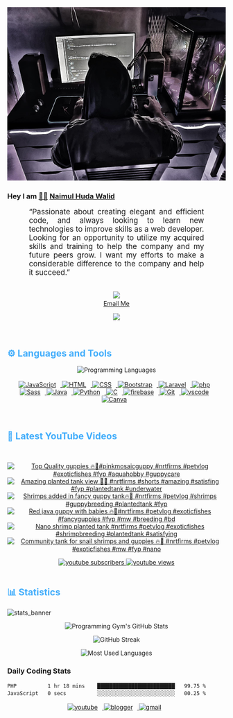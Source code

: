 <!-- ![github_cover_banner](https://www.digitalsolutionservices.com/img/services/web%20development.gif)-->

<div align="center" style="display:block;">
    <img height="400px" width="100%" alt="github cover banner" src="https://raw.githubusercontent.com/NaimulHudaWalid/NaimulHudaWalid/main/272276268_3114779035434264_920860974401480824_n.jpg"/> 
</div>

### Hey I am [👨🏻‍][facebook] [Naimul Huda Walid][youtube]



<p align:"center" style="text-align: justify; margin: 0 50px; font-size: 17px;" >
   “Passionate about creating elegant and efficient code, and always looking to learn new technologies to improve skills as a web developer. Looking for an opportunity to utilize my acquired skills and training to help the company and my future peers grow. I want my efforts to make a considerable difference to the company and help it succeed.”
<br>
<br>
<div align="center">

![](https://visitor-badge.glitch.me/badge?page_id=NaimulHudaWalid)
    <br />
[Email Me](mailto:dev.naimulhuda@gmail.com)
</div>
</p>
<!-- Typing SVG by DenverCoder1 - https://github.com/DenverCoder1/readme-typing-svg -->
<p align="center">
<!--   <a href="https://github.com/DenverCoder1/readme-typing-svg"> -->
    <img src="https://readme-typing-svg.herokuapp.com?color=E22FE4&width=380&height=45&lines=Open-Source+Enthusiast;Learning+In+Public;Empowering+Others;Nice+To+Meet+You+...&center=true"></a>

</p>
<br>
<!-- Languages and Tools -->

<h2 style="color: #44AEFB">⚙️ Languages and Tools</h2>
<div align="center" style="display:block;">
    <img width="100px" alt="Programming Languages" src="https://user-images.githubusercontent.com/78341798/194531121-47b0119a-ce00-439d-b586-125f86acb098.png"/> 
</div>
<br>   
<!-- Icons Resources -->
<!-- https://devicon.dev/ -->
<!-- https://cdn.jsdelivr.net/npm/simple-icons@v3/icons/ -->
<div align="center">
  <a href="https://developer.mozilla.org/en-US/docs/Web/JavaScript" target="_blank" rel="noreferrer">
      <img  alt="JavaScript" height="50px" style="padding-right:10px;" src="https://cdn.jsdelivr.net/gh/devicons/devicon/icons/javascript/javascript-plain.svg"/>
  </a>
  
 
  <a href="https://developer.mozilla.org/en-US/docs/Web/HTML" target="_blank" rel="noreferrer">
      <img  alt="HTML" height="50px" style="padding-right:10px;" src="https://cdn.jsdelivr.net/gh/devicons/devicon/icons/html5/html5-original.svg"/>
  </a>
  <a href="https://developer.mozilla.org/en-US/docs/Web/CSS" target="_blank" rel="noreferrer">
      <img  alt="CSS" height="50px" style="padding-right:10px;" src="https://cdn.jsdelivr.net/gh/devicons/devicon/icons/css3/css3-original.svg"/>
  </a>
  <a href="https://getbootstrap.com/" target="_blank" rel="noreferrer">
      <img  alt="Bootstrap" height="50px" style="padding-right:10px;" src="https://cdn.jsdelivr.net/gh/devicons/devicon/icons/bootstrap/bootstrap-original.svg"/>
  </a> 
  <a href="https://laravel.com/" target="_blank" rel="noreferrer">
      <img  alt="Laravel" height="50px" style="padding-right:10px;" src="https://cdn.jsdelivr.net/gh/devicons/devicon/icons/laravel/laravel-plain.svg"/>
  </a>
  <a href="https://www.php.net/" target="_blank" rel="noreferrer">
      <img  alt="php" height="50px" style="padding-right:10px;" src="https://cdn.jsdelivr.net/gh/devicons/devicon/icons/php/php-original.svg"/>
  </a>
  <a href="https://sass-lang.com/" target="_blank" rel="noreferrer">
      <img  alt="Sass" height="50px" style="padding-right:10px;" src="https://cdn.jsdelivr.net/gh/devicons/devicon/icons/sass/sass-original.svg"/>
  </a>
  <a href="https://www.java.com/en/" target="_blank" rel="noreferrer">
      <img  alt="Java" height="50px" style="padding-right:10px;" src="https://cdn.jsdelivr.net/gh/devicons/devicon/icons/java/java-original.svg"/>
  </a>    
  <a href="https://www.python.org/" target="_blank" rel="noreferrer">
      <img  alt="Python" height="50px" style="padding-right:10px;" src="https://cdn.jsdelivr.net/gh/devicons/devicon/icons/python/python-original.svg"/>
  </a>
  <a href="https://www.cprogramming.com/" target="_blank" rel="noreferrer">
      <img  alt="C" height="50px" style="padding-right:10px;" src="https://cdn.jsdelivr.net/gh/devicons/devicon/icons/c/c-original.svg"/>
  </a>
  
  <a href="https://firebase.google.com/" target="_blank" rel="noreferrer">
      <img  alt="firebase" height="50px" style="padding-right:10px;" src="https://cdn.jsdelivr.net/gh/devicons/devicon/icons/firebase/firebase-plain.svg"/>
  </a>
 
  <a href="https://git-scm.com/" target="_blank" rel="noreferrer">
      <img  alt="Git" height="50px" style="padding-right:10px;" src="https://cdn.jsdelivr.net/gh/devicons/devicon/icons/git/git-original.svg"/>
  </a>
  
  <a href="https://code.visualstudio.com/" target="_blank" rel="noreferrer">
      <img  alt="vscode" height="50px" style="padding-right:10px;"src="https://cdn.jsdelivr.net/gh/devicons/devicon/icons/vscode/vscode-original.svg"/>
  </a>
  <a href="https://www.canva.com/" target="_blank" rel="noreferrer">
      <img  alt="Canva" height="50px" style="padding-right:10px;" src="https://cdn.jsdelivr.net/gh/devicons/devicon/icons/canva/canva-original.svg"/> 
  </a>
</div>
<br>
<br>

<!-- Latest YouTube Videos -->

<h2 style="color: #44AEFB">🎦 Latest YouTube Videos</h2>
<br />

<!-- Resource/Reference: https://github.com/DenverCoder1/github-readme-youtube-cards -->
<div class="youtube videos cards" align="center">

<!-- BEGIN YOUTUBE-CARDS -->
[![Top Quality guppies 🔥🖤#pinkmosaicguppy #nrtfirms #petvlog #exoticfishes #fyp #aquahobby #guppycare](https://ytcards.demolab.com/?id=1hDZXnmdY0Y&title=Top+Quality+guppies+%F0%9F%94%A5%F0%9F%96%A4%23pinkmosaicguppy+%23nrtfirms+%23petvlog+%23exoticfishes+%23fyp+%23aquahobby+%23guppycare&lang=en&timestamp=1709128917&background_color=%230d1117&title_color=%23ffffff&stats_color=%23dedede&max_title_lines=1&width=250&border_radius=5 "Top Quality guppies 🔥🖤#pinkmosaicguppy #nrtfirms #petvlog #exoticfishes #fyp #aquahobby #guppycare")](https://www.youtube.com/watch?v=1hDZXnmdY0Y)
[![Amazing planted tank view 🖤🤍 #nrtfirms #shorts #amazing #satisfing #fyp #plantedtank #underwater](https://ytcards.demolab.com/?id=s_Ol4lHoZd0&title=Amazing+planted+tank+view+%F0%9F%96%A4%F0%9F%A4%8D+%23nrtfirms+%23shorts+%23amazing+%23satisfing+%23fyp+%23plantedtank+%23underwater&lang=en&timestamp=1709081832&background_color=%230d1117&title_color=%23ffffff&stats_color=%23dedede&max_title_lines=1&width=250&border_radius=5 "Amazing planted tank view 🖤🤍 #nrtfirms #shorts #amazing #satisfing #fyp #plantedtank #underwater")](https://www.youtube.com/watch?v=s_Ol4lHoZd0)
[![Shrimps added in fancy guppy tank🔥🖤 #nrtfirms #petvlog #shrimps #guppybreeding #plantedtank #fyp](https://ytcards.demolab.com/?id=HfHLGehE-bo&title=Shrimps+added+in+fancy+guppy+tank%F0%9F%94%A5%F0%9F%96%A4+%23nrtfirms+%23petvlog+%23shrimps+%23guppybreeding+%23plantedtank+%23fyp&lang=en&timestamp=1709053553&background_color=%230d1117&title_color=%23ffffff&stats_color=%23dedede&max_title_lines=1&width=250&border_radius=5 "Shrimps added in fancy guppy tank🔥🖤 #nrtfirms #petvlog #shrimps #guppybreeding #plantedtank #fyp")](https://www.youtube.com/watch?v=HfHLGehE-bo)
[![Red java guppy with babies 🔥🖤#nrtfirms #petvlog #exoticfishes #fancyguppies #fyp #mw #breeding #bd](https://ytcards.demolab.com/?id=4SmWy-kO4WY&title=Red+java+guppy+with+babies+%F0%9F%94%A5%F0%9F%96%A4%23nrtfirms+%23petvlog+%23exoticfishes+%23fancyguppies+%23fyp+%23mw+%23breeding+%23bd&lang=en&timestamp=1708991860&background_color=%230d1117&title_color=%23ffffff&stats_color=%23dedede&max_title_lines=1&width=250&border_radius=5 "Red java guppy with babies 🔥🖤#nrtfirms #petvlog #exoticfishes #fancyguppies #fyp #mw #breeding #bd")](https://www.youtube.com/watch?v=4SmWy-kO4WY)
[![Nano shrimp planted tank #nrtfirms #petvlog #exoticfishes #shrimpbreeding #plantedtank #satisfying](https://ytcards.demolab.com/?id=nn1_AvZfcBg&title=Nano+shrimp+planted+tank+%23nrtfirms+%23petvlog+%23exoticfishes+%23shrimpbreeding+%23plantedtank+%23satisfying&lang=en&timestamp=1708909928&background_color=%230d1117&title_color=%23ffffff&stats_color=%23dedede&max_title_lines=1&width=250&border_radius=5 "Nano shrimp planted tank #nrtfirms #petvlog #exoticfishes #shrimpbreeding #plantedtank #satisfying")](https://www.youtube.com/watch?v=nn1_AvZfcBg)
[![Community tank for snail shrimps and guppies 🔥🖤 #nrtfirms #petvlog #exoticfishes #mw #fyp #nano](https://ytcards.demolab.com/?id=gR24zi75woY&title=Community+tank+for+snail+shrimps+and+guppies+%F0%9F%94%A5%F0%9F%96%A4+%23nrtfirms+%23petvlog+%23exoticfishes+%23mw+%23fyp+%23nano&lang=en&timestamp=1708905508&background_color=%230d1117&title_color=%23ffffff&stats_color=%23dedede&max_title_lines=1&width=250&border_radius=5 "Community tank for snail shrimps and guppies 🔥🖤 #nrtfirms #petvlog #exoticfishes #mw #fyp #nano")](https://www.youtube.com/watch?v=gR24zi75woY)
<!-- END YOUTUBE-CARDS -->
</div>

<!-- Begin Youtube Buttons -->
<!-- Resource/Reference:  https://github.com/DenverCoder1/custom-icon-badges -->
<div class="youtube buttons" align="center">
    <a href="https://www.youtube.com/channel/UCa3YaFwzSII0kKg3Nads2dQ"  target="_blank">
        <img alt="youtube subscribers" src="https://img.shields.io/youtube/channel/subscribers/UCa3YaFwzSII0kKg3Nads2dQ?logo=youtube&logoColor=red&style=for-the-badge"/>
    </a> 
    <a href="https://www.youtube.com/channel/UCa3YaFwzSII0kKg3Nads2dQ"  target="_blank">
        <img alt="youtube views" src="https://custom-icon-badges.demolab.com/youtube/channel/views/UCa3YaFwzSII0kKg3Nads2dQ?color=%23E05D44&logo=eye&logoColor=white&style=for-the-badge&labelColor=#555555"/>
    </a> 
</div>
<br>
<!-- End Youtube Buttons -->

<!-- Statistics -->

<h2 style="color: #44AEFB">📊 Statistics</h2>

![stats_banner](https://user-images.githubusercontent.com/78341798/194534778-d662496c-ae00-4e8d-ae9b-b90912054e7f.gif)

<!-- Begin Stats Cards -->
<!-- Resources:  -->
<!-- Github & Languages Stats: https://github.com/naimul15-12090/github-readme-stats --> 
<!-- Streak Stats: https://github.com/denvercoder1/github-readme-streak-stats -->
<!-- Change the value after ?username= to your GitHub username. -->
<div class="stats" align="center">

![Programming Gym's GitHub Stats](https://github-readme-stats.vercel.app/api?username=NaimulHudaWalid&hide=stars&count_private=true&show_icons=true&theme=algolia&border_radius=20)

![GitHub Streak](https://streak-stats.demolab.com?user=NaimulHudaWalid&count_private=true&theme=algolia&border_radius=22)

![Most Used Languages](https://github-readme-stats.vercel.app/api/top-langs/?username=NaimulHudaWalid&langs_count=8&layout=compact&show_icons=true&theme=algolia&border_radius=20)
    
<!-- ![Top Langs](https://github-readme-stats.vercel.app/api/top-langs/?username=naimul15-12090&langs_count=8) -->
<!-- [![Top Langs](https://github-readme-stats.vercel.app/api/top-langs/?username=naimul15-12090&layout=compact)](https://github.com/anuraghazra/github-readme-stats)
 -->
    
</div>
<!--  End Stats Cards -->



### Daily Coding Stats
<!--START_SECTION:waka-->

```txt
PHP          1 hr 18 mins    █████████████████████████   99.75 %
JavaScript   0 secs          ░░░░░░░░░░░░░░░░░░░░░░░░░   00.25 %
```

<!--END_SECTION:waka-->
<!-- Begin Footer -->
<!-- Icons Resources -->
<!-- https://devicon.dev/ -->
<div class="footer" align="center" style="margin:15px;">
    <a href="https://www.youtube.com/channel/UCa3YaFwzSII0kKg3Nads2dQ" target="_blank">
        <img  style="margin:0 10px 10px 0;" src="https://user-images.githubusercontent.com/78341798/194531650-698ef1b1-9cbd-4b4f-96ef-5a2ec4b5d7e6.svg" alt="youtube" width="40px"/>
    </a>
    <a href="https://www.linkedin.com/in/naimulhudawalid/" target="_blank">
        <img style="margin:0 10px 10px 0;" src="https://user-images.githubusercontent.com/78341798/194531458-b5dfeb1b-bad5-4dfa-909a-2e402262db9a.svg" alt="blogger" width="40px"/>
    </a>
    <a href="mailto:dev.naimulhuda@gmail.com" target="_blank">
        <img style="margin:0 10px 10px 0;" src="https://user-images.githubusercontent.com/78341798/194531383-ddb2b774-5bb9-491c-b601-4a4a7d9792fb.svg" alt="gmail" width="40px"/>
    </a>
</div>
<!-- End Footer -->

[youtube]: https://www.youtube.com/channel/UCa3YaFwzSII0kKg3Nads2dQ
[facebook]: https://www.facebook.com/profile.php?id=100007065945838
